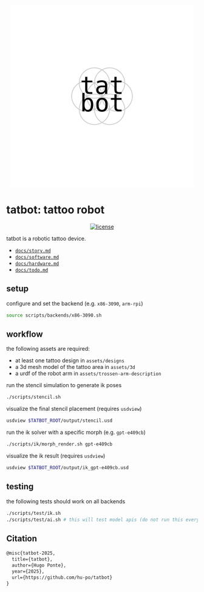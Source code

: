 <div align="center">
  <a href="https://tatbot.ai/">
    <picture>
      <source media="(prefers-color-scheme: dark)" srcset="assets/logos/dark.svg">
      <img src="assets/logos/light.svg" alt="tatbot">
    </picture>
  </a>
</div>

# **tatbot**: tattoo robot

<div align="center">
  <a href="https://github.com/hu-po/tatbot/blob/main/LICENSE"><img src="https://img.shields.io/github/license/hu-po/tatbot.svg?v" alt="license"></a>
</div>

tatbot is a robotic tattoo device.

- [`docs/story.md`](docs/story.md)
- [`docs/software.md`](docs/software.md)
- [`docs/hardware.md`](docs/hardware.md)
- [`docs/todo.md`](docs/todo.md)

## setup

configure and set the backend (e.g. `x86-3090`, `arm-rpi`)

```bash
source scripts/backends/x86-3090.sh
```

## workflow

the following assets are required:

- at least one tattoo design in `assets/designs`
- a 3d mesh model of the tattoo area in `assets/3d`
- a urdf of the robot arm in `assets/trossen-arm-description`

run the stencil simulation to generate ik poses

```bash
./scripts/stencil.sh
```

visualize the final stencil placement (requires `usdview`)

```bash
usdview $TATBOT_ROOT/output/stencil.usd
```

run the ik solver with a specific morph (e.g. `gpt-e409cb`)

```bash
./scripts/ik/morph_render.sh gpt-e409cb
```

visualize the ik result (requires `usdview`)

```bash
usdview $TATBOT_ROOT/output/ik_gpt-e409cb.usd
```

## testing

the following tests should work on all backends

```bash
./scripts/test/ik.sh
./scripts/test/ai.sh # this will test model apis (do not run this every time as it consumes credits)
```

## Citation

```
@misc{tatbot-2025,
  title={tatbot},
  author={Hugo Ponte},
  year={2025},
  url={https://github.com/hu-po/tatbot}
}
```